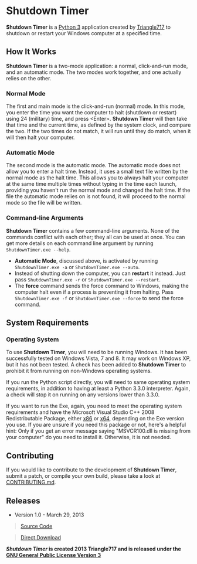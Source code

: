 Shutdown Timer
==============

**Shutdown Timer** is a [Python 3](http://python.org) application created by [Triangle717](http://triangle717.wordpress.com) 
to shutdown or restart your Windows computer at a specified time.

How It Works
------------

**Shutdown Timer** is a two-mode application: a normal, click-and-run mode, and an automatic mode. The two modes work together, and one actually relies on 
the other. 

### Normal Mode

The first and main mode is the click-and-run (normal) mode. In this mode, you enter the time you want the computer to halt (shutdown or restart)
using 24 (military) time, and press &lt;Enter&gt;. **Shutdown Timer** will then take that time and the current time, as defined by the system clock, and 
compare the two. If the two times do not match, it will run until they do match, when it will then halt your computer. 

### Automatic Mode

The second mode is the automatic mode. The automatic mode does not allow you to enter a halt time. Instead, it uses a small text file written by the normal mode as the halt time. This allows you to always halt your computer at the same time multiple times without typing in the time each launch, providing you 
haven't run the normal mode and changed the halt time. 
If the file the automatic mode relies on is not found, it will proceed to the normal mode so the file will be written. 


### Command-line Arguments

**Shutdown Timer** contains a few command-line arguments. None of the commands conflict with each other; they all can be used at once.
You can get more details on each command line argument by running `ShutdownTimer.exe --help`. 

* **Automatic Mode**, discussed above, is activated by running `ShutdownTimer.exe -a` or `ShutdownTimer.exe --auto`.
* Instead of shutting down the computer, you can **restart** it instead. Just pass `ShutdownTimer.exe -r` or `ShutdownTimer.exe --restart`.
* The **force** command sends the force command to Windows, making the computer halt even if a process is preventing it from halting.
Pass `ShutdownTimer.exe -f` or `ShutdownTimer.exe --force` to send the force command.


System Requirements
-------------------

### Operating System

To use **Shutdown Timer**, you will need to be running Windows. It has been successfully tested on Windows Vista, 7 and 8. It may work on Windows XP, but it has not been tested. A check has been added to **Shutdown Timer** to prohibit it from running on non-Windows operating systems. 

If you run the Python script directly, you will need to same operating system requirements, in addition to having at least a Python 3.3.0 interpreter. 
Again, a check will stop it on running on any versions lower than 3.3.0. 

If you want to run the Exe, again, you need to meet the operating system requirements and have the Microsoft Visual Studio C++ 2008 Redistributable Package, 
either [x86](http://www.microsoft.com/en-us/download/details.aspx?displaylang=en&id=29) or 
[x64](http://www.microsoft.com/en-us/download/details.aspx?displaylang=en&id=15336), 
depending on the Exe version you use. If you are unsure if you need this package or not, here's a helpful hint:
Only if you get an error message saying "MSVCR100.dll is missing from your computer" do you need to install it. Otherwise, it is not needed. 
 
Contributing
------------

If you would like to contribute to the development of **Shutdown Timer**, submit a patch, or compile your own build, please take a look at 
[CONTRIBUTING.md](CONTRIBUTING.md). 

Releases
--------

* Version 1.0 - March 29, 2013

> [Source Code](https://github.com/le717/Shutdown-Timer/tree/V1.0)

> [Direct Download](https://github.com/le717/Shutdown-Timer/archive/V1.0.zip)

***Shutdown Timer* is created 2013 Triangle717 and is released under the [GNU General Public License Version 3](http://www.gnu.org/licenses/gpl.html)**